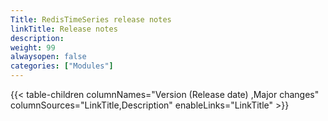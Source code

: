 ```yaml
---
Title: RedisTimeSeries release notes
linkTitle: Release notes
description:
weight: 99
alwaysopen: false
categories: ["Modules"]
---
```

{{< table-children columnNames="Version&nbsp;(Release&nbsp;date)&nbsp;,Major changes" columnSources="LinkTitle,Description" enableLinks="LinkTitle" >}}
